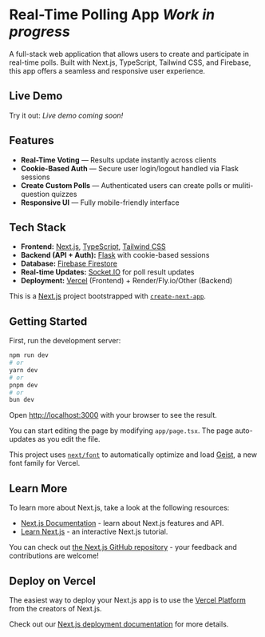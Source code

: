 # Real-Time Polling App _*Work in progress*_

A full-stack web application that allows users to create and participate in real-time polls. Built with Next.js, TypeScript, Tailwind CSS, and Firebase, this app offers a seamless and responsive user experience.

## Live Demo

Try it out: _Live demo coming soon!_



## Features

- **Real-Time Voting** — Results update instantly across clients
- **Cookie-Based Auth** — Secure user login/logout handled via Flask sessions
- **Create Custom Polls** — Authenticated users can create polls or muliti-question quizzes
- **Responsive UI** — Fully mobile-friendly interface

## Tech Stack

- **Frontend:** [Next.js](https://nextjs.org), [TypeScript](https://www.typescriptlang.org/), [Tailwind CSS](https://tailwindcss.com/)
- **Backend (API + Auth):** [Flask](https://flask.palletsprojects.com/) with cookie-based sessions
- **Database:** [Firebase Firestore](https://firebase.google.com/docs/firestore)
- **Real-time Updates:** [Socket.IO](https://socket.io/) for poll result updates
- **Deployment:** [Vercel](https://vercel.com) (Frontend) + Render/Fly.io/Other (Backend)

This is a [Next.js](https://nextjs.org) project bootstrapped with [`create-next-app`](https://nextjs.org/docs/app/api-reference/cli/create-next-app).

## Getting Started

First, run the development server:

```bash
npm run dev
# or
yarn dev
# or
pnpm dev
# or
bun dev
```

Open [http://localhost:3000](http://localhost:3000) with your browser to see the result.

You can start editing the page by modifying `app/page.tsx`. The page auto-updates as you edit the file.

This project uses [`next/font`](https://nextjs.org/docs/app/building-your-application/optimizing/fonts) to automatically optimize and load [Geist](https://vercel.com/font), a new font family for Vercel.

## Learn More

To learn more about Next.js, take a look at the following resources:

- [Next.js Documentation](https://nextjs.org/docs) - learn about Next.js features and API.
- [Learn Next.js](https://nextjs.org/learn) - an interactive Next.js tutorial.

You can check out [the Next.js GitHub repository](https://github.com/vercel/next.js) - your feedback and contributions are welcome!

## Deploy on Vercel

The easiest way to deploy your Next.js app is to use the [Vercel Platform](https://vercel.com/new?utm_medium=default-template&filter=next.js&utm_source=create-next-app&utm_campaign=create-next-app-readme) from the creators of Next.js.

Check out our [Next.js deployment documentation](https://nextjs.org/docs/app/building-your-application/deploying) for more details.
